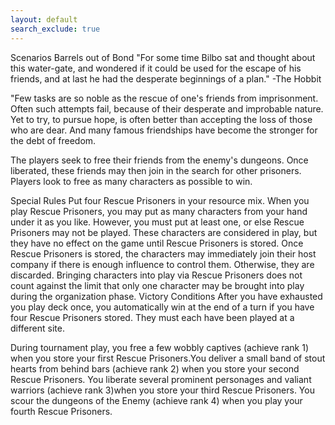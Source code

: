 ```yaml
---
layout: default
search_exclude: true
---
```


Scenarios
Barrels out of Bond
"For some time Bilbo sat and thought about this water-gate,
and wondered if it could be used for the escape of his friends,
and at last he had the desperate beginnings of a plan."
-The Hobbit



"Few tasks are so noble as the rescue of one's friends from imprisonment. Often such attempts fail, because of their desperate and improbable nature. Yet to try, to pursue hope, is often better than accepting the loss of those who are dear. And many famous friendships have become the stronger for the debt of freedom.

The players seek to free their friends from the enemy's dungeons. Once liberated, these friends may then join in the search for other prisoners. Players look to free as many characters as possible to win.



Special Rules
Put four Rescue Prisoners in your resource mix.
When you play Rescue Prisoners, you may put as many characters from your hand under it as you like. However, you must put at least one, or else Rescue Prisoners may not be played. These characters are considered in play, but they have no effect on the game until Rescue Prisoners is stored. Once Rescue Prisoners is stored, the characters may immediately join their host company if there is enough influence to control them. Otherwise, they are discarded. Bringing characters into play via Rescue Prisoners does not count against the limit that only one character may be brought into play during the organization phase.
Victory Conditions
After you have exhausted you play deck once, you automatically win at the end of a turn if you have four Rescue Prisoners stored. They must each have been played at a different site.

During tournament play, you free a few wobbly captives (achieve rank 1) when you store your first Rescue Prisoners.You deliver a small band of stout hearts from behind bars (achieve rank 2) when you store your second Rescue Prisoners. You liberate several prominent personages and valiant warriors (achieve rank 3)when you store your third Rescue Prisoners. You scour the dungeons of the Enemy (achieve rank 4) when you play your fourth Rescue Prisoners.
